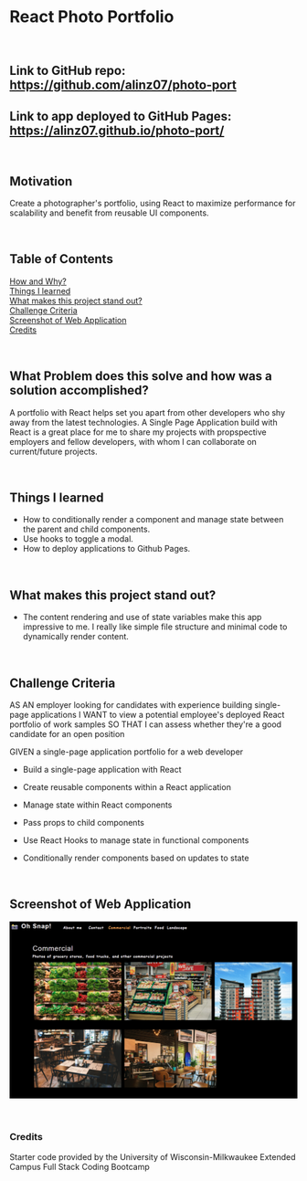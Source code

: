 # React Photo Portfolio

<br/>

## **Link** to GitHub repo: https://github.com/alinz07/photo-port

## **Link** to app deployed to GitHub Pages: https://alinz07.github.io/photo-port/

<br/>

## **Motivation**

Create a photographer's portfolio, using React to maximize performance for scalability and benefit from reusable UI components.

<br/>

## **Table of Contents**

[How and Why?](#what-problem-does-this-solve-and-how-was-a-solution-accomplished) <br/>
[Things I learned](#things-i-learned) <br/>
[What makes this project stand out?](#what-makes-this-project-stand-out) <br/>
[Challenge Criteria](#challenge-criteria)<br/>
[Screenshot of Web Application](#screenshot-of-web-application)<br/>
[Credits](#credits)<br/>

<br/>

## **What Problem does this solve and how was a solution accomplished?**

A portfolio with React helps set you apart from other developers who shy away from the latest technologies. A Single Page Application build with React is a great place for me to share my projects with propspective employers and fellow developers, with whom I can collaborate on current/future projects.

<br/>

## **Things I learned**

-   How to conditionally render a component and manage state between the parent and child components.
-   Use hooks to toggle a modal.
-   How to deploy applications to Github Pages.

<br/>

## **What makes this project stand out?**

-   The content rendering and use of state variables make this app impressive to me. I really like simple file structure and minimal code to dynamically render content.

<br/>

## **Challenge Criteria**

AS AN employer looking for candidates with experience building single-page applications
I WANT to view a potential employee's deployed React portfolio of work samples
SO THAT I can assess whether they're a good candidate for an open position

GIVEN a single-page application portfolio for a web developer<br/>

-   Build a single-page application with React<br/>

-   Create reusable components within a React application<br/>

-   Manage state within React components<br/>

-   Pass props to child components<br/>

-   Use React Hooks to manage state in functional components<br/>

-   Conditionally render components based on updates to state<br/>

<br/>

## **Screenshot of Web Application**

![webapp-homepage](./src/assets/photo-port.png)

<br/>

### **Credits**

Starter code provided by the University of Wisconsin-Milkwaukee Extended Campus Full Stack Coding Bootcamp
